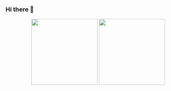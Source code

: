 ### Hi there 👋
<div align="center">
<img height="180em" src="https://github-readme-stats.vercel.app/api?username=jacondino&show_icons=true&theme=dracula&include_all_commits=true&count_private=true"/>
<img height="180em" src="https://github-readme-stats.vercel.app/api/top-langs/?username=jacondino&layout=compact&langs_count=7&count_private=true&theme=dracula"/>
</div>

